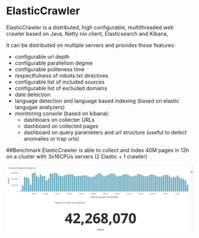 # ElasticCrawler
ElasticCrawler is a distributed, high configurable, multithreaded web crawler based on Java, Netty nio client, Elasticsearch and Kibana, 

It can be distributed on multiple servers and provides those features:
- configurable url depth
- configurable parallelism degree
- configurable politeness time
- respectfulness of robots.txt directives
- configurable list of included sources
- configurable list of excluded domains
- date detection
- language detection and language based indexing (based on elastic langugae analyzers)
- monitoring console (based on kibana):
  - dashboars on collecter URLs
  - dashboard on collected pages
  - dashboard on query parameters and url structure (useful to detect anomalies or trap urls)

##Benchmark
ElasticCrawler is able to collect and index 40M pages in 12h on a cluster with 3x16CPUs servers (2 Elastic + 1 crawler)

![Crawler](Crawler.png  "Indexed pages")
